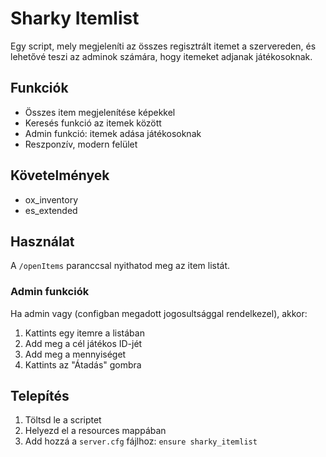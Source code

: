 # Sharky Itemlist

Egy script, mely megjeleníti az összes regisztrált itemet a szervereden, és lehetővé teszi az adminok számára, hogy itemeket adjanak játékosoknak.

## Funkciók
- Összes item megjelenítése képekkel
- Keresés funkció az itemek között
- Admin funkció: itemek adása játékosoknak
- Reszponzív, modern felület

## Követelmények

- ox_inventory
- es_extended

## Használat

A `/openItems` paranccsal nyithatod meg az item listát.

### Admin funkciók

Ha admin vagy (configban megadott jogosultsággal rendelkezel), akkor:

1. Kattints egy itemre a listában
2. Add meg a cél játékos ID-jét
3. Add meg a mennyiséget
4. Kattints az "Átadás" gombra

## Telepítés

1. Töltsd le a scriptet
2. Helyezd el a resources mappában
3. Add hozzá a `server.cfg` fájlhoz: `ensure sharky_itemlist`

